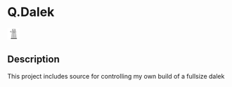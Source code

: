 # Q.Dalek

![Alt text](./images/dalek.svg)

## Description

This project includes source for controlling my own build of a fullsize dalek